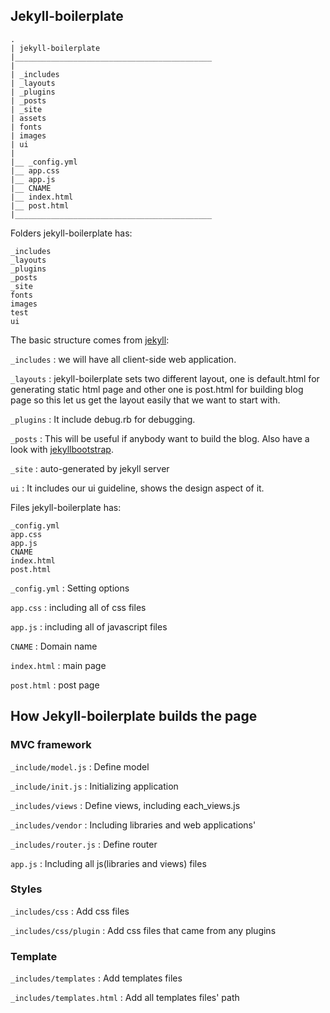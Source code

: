 ## Jekyll-boilerplate


    .
    | jekyll-boilerplate 
    |____________________________________________
    |
    | _includes
    | _layouts
    | _plugins
    | _posts 
    | _site
    | assets
    | fonts
    | images
    | ui
    |   
    |__ _config.yml
    |__ app.css
    |__ app.js
    |__ CNAME
    |__ index.html
    |__ post.html
    |____________________________________________


Folders jekyll-boilerplate has:

    _includes
    _layouts
    _plugins
    _posts 
    _site
    fonts
    images
    test
    ui

The basic structure comes from [jekyll](https://github.com/mojombo/jekyll):

  `_includes` : we will have all client-side web application.

  `_layouts` : jekyll-boilerplate sets two different layout, one is default.html for generating static html page and other one is post.html for building blog page so this let us get the layout easily that we want to start with.

  `_plugins` : It include debug.rb for debugging.

  `_posts` : This will be useful if anybody want to build the blog. Also have a look with [jekyllbootstrap](http://jekyllbootstrap.com/).

  `_site` : auto-generated by jekyll server

  `ui` : It includes our ui guideline, shows the design aspect of it.


Files jekyll-boilerplate has:

    _config.yml
    app.css
    app.js
    CNAME
    index.html
    post.html


`_config.yml` : Setting options 

`app.css` : including all of css files

`app.js` : including all of javascript files

`CNAME` : Domain name

`index.html` : main page

`post.html` : post page


## How Jekyll-boilerplate builds the page

### 

### MVC framework

`_include/model.js` : Define model

`_include/init.js` : Initializing application

`_includes/views` : Define views, including each_views.js

`_includes/vendor` : Including libraries and web applications'

`_includes/router.js` : Define router

`app.js` : Including all js(libraries and views) files


### Styles

`_includes/css` : Add css files

`_includes/css/plugin` : Add css files that came from any plugins


### Template

`_includes/templates` : Add templates files 

`_includes/templates.html` : Add all templates files' path
